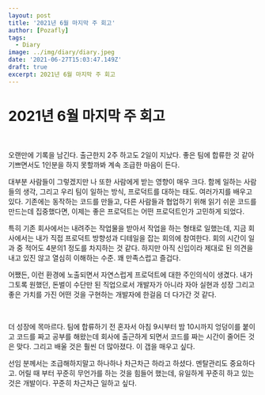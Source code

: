 ```yaml
---
layout: post
title: '2021년 6월 마지막 주 회고'
author: [Pozafly]
tags:
  - Diary
image: ../img/diary/diary.jpeg
date: '2021-06-27T15:03:47.149Z'
draft: true
excerpt: 2021년 6월 마지막 주 회고
---
```


# 2021년 6월 마지막 주 회고

<br/>

오랜만에 기록을 남긴다. 출근한지 2주 하고도 2일이 지났다. 좋은 팀에 합류한 것 같아 기쁘면서도 1인분을 하지 못할까봐 계속 조급한 마음이 든다.

대부분 사람들이 그렇겠지만 나 또한 사람에게 받는 영향이 매우 크다. 함께 일하는 사람들의 생각, 그리고 우리 팀이 일하는 방식, 프로덕트를 대하는 태도. 여러가지를 배우고 있다. 기존에는 동작하는 코드를 만들고, 다른 사람들과 협업하기 위해 읽기 쉬운 코드를 만드는데 집중했다면, 이제는 좋은 프로덕트는 어떤 프로덕트인가 고민하게 되었다.

특히 기존 회사에서는 내려주는 작업물을 받아서 작업을 하는 형태로 일했는데, 지금 회사에서는 내가 직접 프로덕트 방향성과 디테일을 잡는 회의에 참여한다. 회의 시간이 일과 중 적어도 4분의1 정도를 차지하는 것 같다. 하지만 아직 신입이라 제대로 된 의견을 내고 있진 않고 열심히 이해하는 수준. 꽤 만족스럽고 즐겁다.

어쨌든, 이런 환경에 노출되면서 자연스럽게 프로덕트에 대한 주인의식이 생겼다. 내가 그토록 원했던, 돈벌이 수단만 된 직업으로서 개발자가 아니라 자아 실현과 성장 그리고 좋은 가치를 가진 어떤 것을 구현하는 개발자에 한걸음 더 다가간 것 같다.

<br/>

더 성장에 목마르다. 팀에 합류하기 전 혼자서 아침 9시부터 밤 10시까지 엉덩이를 붙이고 코드를 짜고 공부를 해왔는데 회사에 출근하게 되면서 코드를 짜는 시간이 줄어든 것은 맞다. 그리고 배울 것은 훨씬 더 많아졌다. 이 갭을 매우고 싶다.

선임 분께서는 조급해하지말고 하나하나 차근차근 하라고 하셨다. 멘탈관리도 중요하다고. 어릴 때 부터 꾸준히 무언가를 하는 것을 힘들어 했는데, 유일하게 꾸준히 하고 있는 것은 개발이다. 꾸준히 차근차근 일하고 싶다.
